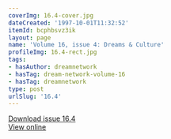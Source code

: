 ```yaml
---
coverImg: 16.4-cover.jpg
dateCreated: '1997-10-01T11:32:52'
itemId: bcphbsvz3ik
layout: page
name: 'Volume 16, issue 4: Dreams & Culture'
profileImg: 16.4-rect.jpg
tags:
- hasAuthor: dreamnetwork
- hasTag: dream-network-volume-16
- hasTag: dreamnetwork
type: post
urlSlug: '16.4'
---
```

<a href="../files/pdfs/Volume_16/16.4-Dream-Network-Vol-16-No-4.pdf" download="">Download issue 16.4</a><br><a href="../files/pdfs/Volume_16/16.4-Dream-Network-Vol-16-No-4.pdf">View online</a>